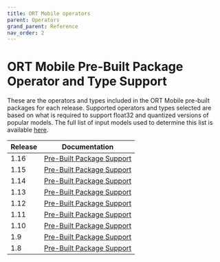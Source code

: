 ```yaml
---
title: ORT Mobile operators
parent: Operators
grand_parent: Reference
nav_order: 2
---
```

# ORT Mobile Pre-Built Package Operator and Type Support

These are the operators and types included in the ORT Mobile pre-built packages for each release. Supported operators and types selected are based on what is required to support float32 and quantized versions of popular models. The full list of input models used to determine this list is available [here](https://github.com/microsoft/onnxruntime/blob/main/tools/ci_build/github/android/mobile_package.required_operators.readme.txt).

| Release | Documentation |
|---------|---------------|
| 1.16 | [Pre-Built Package Support](./mobile_package_op_type_support_1.16.md)|
| 1.15 | [Pre-Built Package Support](./mobile_package_op_type_support_1.15.md)|
| 1.14 | [Pre-Built Package Support](./mobile_package_op_type_support_1.14.md)|
| 1.13 | [Pre-Built Package Support](./mobile_package_op_type_support_1.13.md)|
| 1.12 | [Pre-Built Package Support](./mobile_package_op_type_support_1.12.md)|
| 1.11 | [Pre-Built Package Support](./mobile_package_op_type_support_1.11.md)|
| 1.10 | [Pre-Built Package Support](./mobile_package_op_type_support_1.10.md)|
| 1.9 | [Pre-Built Package Support](./mobile_package_op_type_support_1.9.md)|
| 1.8 | [Pre-Built Package Support](./mobile_package_op_type_support_1.8.md)|
